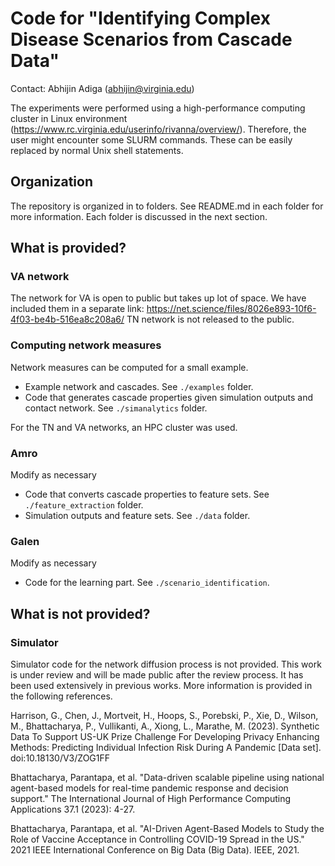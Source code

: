 # Code for "Identifying Complex Disease Scenarios from Cascade Data"
Contact: Abhijin Adiga (abhijin@virginia.edu)

The experiments were performed using a high-performance computing cluster in Linux environment (https://www.rc.virginia.edu/userinfo/rivanna/overview/). Therefore, the user might encounter some SLURM commands. These can be easily replaced by normal Unix shell statements.

## Organization
The repository is organized in to folders. See README.md in each folder for
more information. Each folder is discussed in the next section.

## What is provided?
### VA network
The network for VA is open to public but takes up lot of space. We have
included them in a separate link: 
https://net.science/files/8026e893-10f6-4f03-be4b-516ea8c208a6/
TN network is not released to the public.

### Computing network measures

Network measures can be computed for a small example.
* Example network and cascades. See ``./examples`` folder.
* Code that generates cascade properties given simulation outputs and contact network. See ``./simanalytics`` folder.

For the TN and VA networks, an HPC cluster was used.

### Amro
Modify as necessary
* Code that converts cascade properties to feature sets. See ``./feature_extraction`` folder.
* Simulation outputs and feature sets. See ``./data`` folder.

### Galen
Modify as necessary
* Code for the learning part. See ``./scenario_identification``.

## What is not provided?

### Simulator
Simulator code for the network diffusion process is not provided. This work
is under review and will be made public after the review process. It has
been used extensively in previous works. More information is provided in
the following references.

Harrison, G., Chen, J., Mortveit, H., Hoops, S., Porebski, P., Xie, D., Wilson, M., Bhattacharya, P., Vullikanti, A., Xiong, L., Marathe, M. (2023). Synthetic Data To Support US-UK Prize Challenge For Developing Privacy Enhancing Methods: Predicting Individual Infection Risk During A Pandemic  [Data set]. doi:10.18130/V3/ZOG1FF

Bhattacharya, Parantapa, et al. "Data-driven scalable pipeline using national agent-based models for real-time pandemic response and decision support." The International Journal of High Performance Computing Applications 37.1 (2023): 4-27.

Bhattacharya, Parantapa, et al. "AI-Driven Agent-Based Models to Study the Role of Vaccine Acceptance in Controlling COVID-19 Spread in the US." 2021 IEEE International Conference on Big Data (Big Data). IEEE, 2021.

